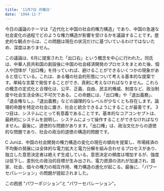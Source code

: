 ```yaml
---
title: '11月7日 月曜日'
date: '1994-11-7'
---
```


今日の議論のテーマは「近代化と中国の社会的権力構造」であり、中国の急速な社会変化の過程でどのような権力構造が影響を受けるかを議論することです。歴史的な観点からは、この問題は現在の状況だけに基づいているわけではないため、深度はありません。

この議論は、6月に提案された「出口右」という概念を中心に行われた。同氏は、中華人民共和国の創設後に中国の社会経済開発のプロセスをまとめた後、個人や団体が「出口権」を持っていれば、避けることができるいくつかの現象があると信じている。これは、ある種の社会的形態について考える基本的な提案です。単純な言葉で発信することができ、真剣に考えなければなりません。これらの概念の定式化と合理化は、公平、正義、自由、民主的権威、制度など、政治制度や社会生活全体に不可欠である。この命題には、「出口権」や「退出義務」、「退会権なし」、「退出義務」などの論理的なレベルが少なくとも存在します。論理的命題を特定の社会に置き、社会と統合できるようにすることが最善です。 3つ目は、システムにとって有意義であることです。基本的なコアコンセプトは、最終的にシステムを説明し、システムによって操作することができなければなりません。最後に、道徳的な問題があります。「出口権」は、政治文化からの道徳的な問題であり、社会の政治的道徳の構造的問題です。

C Junは、中国の社会開発の権力構造の変化の現在の傾向を提案し、市場経済の不均衡の発展には全体的な電力拡大と電力分解を組み合わせるプロセスがあり、独立した意思決定者は絶えず生成している。意思決定の頻度は増加するが、強度は低下し、差別化の政治的目標が生み出され、電力資源の流れが加速され、国家、社会、個々の権力の相互作用、権力構造の進化が起こる。最後に、「パワーセパレーション」の問題が提起されました。

この困惑 "パワーポジション"と "パワーセパレーション"。

